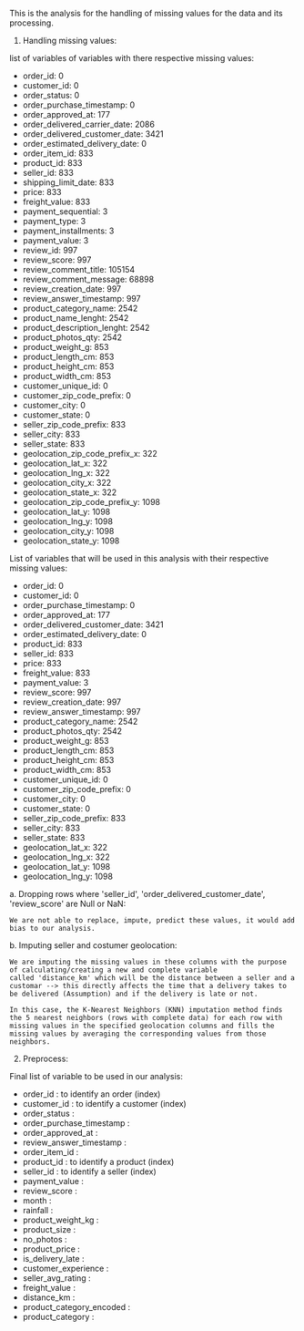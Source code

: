 
This is the analysis for the handling of missing values for the data and its processing.

1. Handling missing values:

list of variables of variables with there respective missing values:

- order_id: 0
- customer_id: 0
- order_status: 0
- order_purchase_timestamp: 0
- order_approved_at: 177
- order_delivered_carrier_date: 2086
- order_delivered_customer_date: 3421
- order_estimated_delivery_date: 0
- order_item_id: 833
- product_id: 833
- seller_id: 833
- shipping_limit_date: 833
- price: 833
- freight_value: 833
- payment_sequential: 3
- payment_type: 3
- payment_installments: 3
- payment_value: 3
- review_id: 997
- review_score: 997
- review_comment_title: 105154
- review_comment_message: 68898
- review_creation_date: 997
- review_answer_timestamp: 997
- product_category_name: 2542
- product_name_lenght: 2542
- product_description_lenght: 2542
- product_photos_qty: 2542
- product_weight_g: 853
- product_length_cm: 853
- product_height_cm: 853
- product_width_cm: 853
- customer_unique_id: 0
- customer_zip_code_prefix: 0
- customer_city: 0
- customer_state: 0
- seller_zip_code_prefix: 833
- seller_city: 833
- seller_state: 833
- geolocation_zip_code_prefix_x: 322
- geolocation_lat_x: 322
- geolocation_lng_x: 322
- geolocation_city_x: 322
- geolocation_state_x: 322
- geolocation_zip_code_prefix_y: 1098
- geolocation_lat_y: 1098
- geolocation_lng_y: 1098
- geolocation_city_y: 1098
- geolocation_state_y: 1098

List of variables that will be used in this analysis with their respective missing values:

- order_id: 0
- customer_id: 0
- order_purchase_timestamp: 0
- order_approved_at: 177
- order_delivered_customer_date: 3421
- order_estimated_delivery_date: 0
- product_id: 833
- seller_id: 833
- price: 833
- freight_value: 833
- payment_value: 3
- review_score: 997
- review_creation_date: 997
- review_answer_timestamp: 997
- product_category_name: 2542
- product_photos_qty: 2542
- product_weight_g: 853
- product_length_cm: 853
- product_height_cm: 853
- product_width_cm: 853
- customer_unique_id: 0
- customer_zip_code_prefix: 0
- customer_city: 0
- customer_state: 0
- seller_zip_code_prefix: 833
- seller_city: 833
- seller_state: 833
- geolocation_lat_x: 322
- geolocation_lng_x: 322
- geolocation_lat_y: 1098
- geolocation_lng_y: 1098


a. Dropping rows where 'seller_id', 'order_delivered_customer_date', 'review_score' are Null or NaN:
    
    We are not able to replace, impute, predict these values, it would add bias to our analysis.

b. Imputing seller and costumer geolocation:

    We are imputing the missing values in these columns with the purpose of calculating/creating a new and complete variable
    called 'distance_km' which will be the distance between a seller and a customar --> this directly affects the time that a delivery takes to be delivered (Assumption) and if the delivery is late or not.

    In this case, the K-Nearest Neighbors (KNN) imputation method finds the 5 nearest neighbors (rows with complete data) for each row with missing values in the specified geolocation columns and fills the missing values by averaging the corresponding values from those neighbors.


2. Preprocess: 

Final list of variable to be used in our analysis:

- order_id : to identify an order (index)
- customer_id : to identify a customer (index)
- order_status : 
- order_purchase_timestamp :
- order_approved_at :
- review_answer_timestamp :
- order_item_id :
- product_id : to identify a product (index)
- seller_id : to identify a seller (index)
- payment_value :
- review_score : 
- month :
- rainfall :
- product_weight_kg :
- product_size :
- no_photos :
- product_price :
- is_delivery_late :
- customer_experience :
- seller_avg_rating :
- freight_value :
- distance_km : 
- product_category_encoded :
- product_category :








